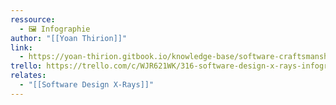 ```yaml
---
ressource:
  - 🖼️ Infographie
author: "[[Yoan Thirion]]"
link:
  - https://yoan-thirion.gitbook.io/knowledge-base/software-craftsmanship/software-design-x-rays#infographic
trello: https://trello.com/c/WJR621WK/316-software-design-x-rays-infographic-yoan-thirion
relates:
  - "[[Software Design X-Rays]]"
---
```


